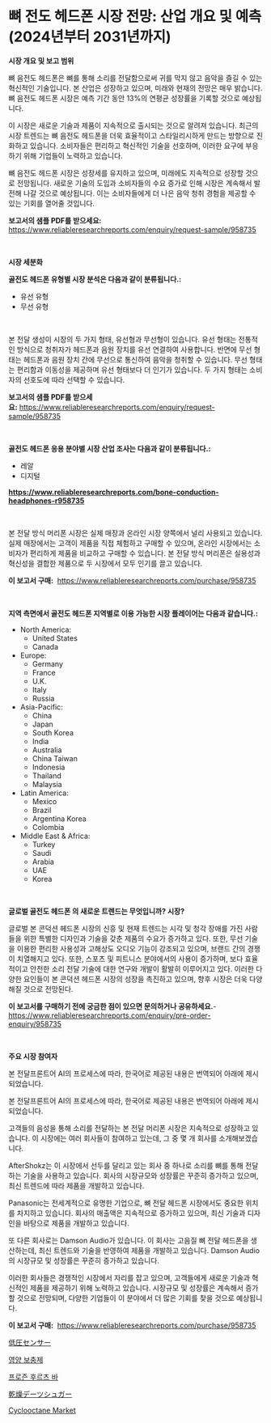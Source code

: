 <p><h1>뼈 전도 헤드폰 시장 전망: 산업 개요 및 예측 (2024년부터 2031년까지)</h1></p><p><strong>시장 개요 및 보고 범위</strong></p>
<p><p>뼈 음전도 헤드폰은 뼈를 통해 소리를 전달함으로써 귀를 막지 않고 음악을 즐길 수 있는 혁신적인 기술입니다. 본 산업은 성장하고 있으며, 미래와 현재의 전망은 매우 밝습니다. 뼈 음전도 헤드폰 시장은 예측 기간 동안 13%의 연평균 성장률을 기록할 것으로 예상됩니다. </p><p>이 시장은 새로운 기술과 제품이 지속적으로 출시되는 것으로 알려져 있습니다. 최근의 시장 트렌드는 뼈 음전도 헤드폰을 더욱 효율적이고 스타일리시하게 만드는 방향으로 진화하고 있습니다. 소비자들은 편리하고 혁신적인 기술을 선호하며, 이러한 요구에 부응하기 위해 기업들이 노력하고 있습니다.</p><p>뼈 음전도 헤드폰 시장은 성장세를 유지하고 있으며, 미래에도 지속적으로 성장할 것으로 전망됩니다. 새로운 기술의 도입과 소비자들의 수요 증가로 인해 시장은 계속해서 발전해 나갈 것으로 예상됩니다. 이는 소비자들에게 더 나은 음악 청취 경험을 제공할 수 있는 기회를 열어줄 것입니다.</p></p>
<p><strong>보고서의 샘플 PDF를 받으세요:</strong> <a href="https://www.reliableresearchreports.com/enquiry/request-sample/958735">https://www.reliableresearchreports.com/enquiry/request-sample/958735</a></p>
<p>&nbsp;</p>
<p><strong>시장 세분화</strong></p>
<p><strong>골전도 헤드폰 유형별 시장 분석은 다음과 같이 분류됩니다.:</strong></p>
<p><ul><li>유선 유형</li><li>무선 유형</li></ul></p>
<p>&nbsp;</p>
<p><p>본 전달 생성이 시장의 두 가지 형태, 유선형과 무선형이 있습니다. 유선 형태는 전통적인 방식으로 청취자가 헤드폰과 음원 장치를 유선 연결하여 사용합니다. 반면에 무선 형태는 헤드폰과 음원 장치 간에 무선으로 통신하여 음악을 청취할 수 있습니다. 무선 형태는 편리함과 이동성을 제공하며 유선 형태보다 더 인기가 있습니다. 두 가지 형태는 소비자의 선호도에 따라 선택할 수 있습니다.</p></p>
<p><strong>보고서의 샘플 PDF를 받으세요:</strong>&nbsp;<a href="https://www.reliableresearchreports.com/enquiry/request-sample/958735">https://www.reliableresearchreports.com/enquiry/request-sample/958735</a></p>
<p>&nbsp;</p>
<p><strong> 골전도 헤드폰 응용 분야별 시장 산업 조사는 다음과 같이 분류됩니다.:</strong></p>
<p><ul><li>레알</li><li>디지털</li></ul></p>
<p><strong><a href="https://www.reliableresearchreports.com/bone-conduction-headphones-r958735">https://www.reliableresearchreports.com/bone-conduction-headphones-r958735</a></strong></p>
<p>&nbsp;</p>
<p><p>본 전달 방식 머리폰 시장은 실제 매장과 온라인 시장 양쪽에서 널리 사용되고 있습니다. 실제 매장에서는 고객이 제품을 직접 체험하고 구매할 수 있으며, 온라인 시장에서는 소비자가 편리하게 제품을 비교하고 구매할 수 있습니다. 본 전달 방식 머리폰은 실용성과 혁신성을 결합한 제품으로 두 시장에서 모두 인기를 끌고 있습니다.</p></p>
<p><strong>이 보고서 구매:</strong>&nbsp; <a href="https://www.reliableresearchreports.com/purchase/958735">https://www.reliableresearchreports.com/purchase/958735</a></p>
<p>&nbsp;</p>
<p><strong>지역 측면에서 골전도 헤드폰 지역별로 이용 가능한 시장 플레이어는 다음과 같습니다.:</strong></p>
<p><ul>
    <li>
        North America:
        <ul>
            <li>United States</li>
            <li>Canada</li>
        </ul>
    </li>
    <li>
        Europe:
        <ul>
            <li>Germany</li>
            <li>France</li>
            <li>U.K.</li>
            <li>Italy</li>
            <li>Russia</li>
        </ul>
    </li>
    <li>
        Asia-Pacific:
        <ul>
            <li>China</li>
            <li>Japan</li>
            <li>South Korea</li>
            <li>India</li>
            <li>Australia</li>
            <li>China Taiwan</li>
            <li>Indonesia</li>
            <li>Thailand</li>
            <li>Malaysia</li>
        </ul>
    </li>
    <li>
        Latin America:
        <ul>
            <li>Mexico</li>
            <li>Brazil</li>
            <li>Argentina Korea</li>
            <li>Colombia</li>
        </ul>
    </li>
    <li>
        Middle East & Africa:
        <ul>
            <li>Turkey</li>
            <li>Saudi</li>
            <li>Arabia</li>
            <li>UAE</li>
            <li>Korea</li>
        </ul>
    </li>
    </ul></p>
<p>&nbsp;</p>
<p><strong>글로벌 골전도 헤드폰 의 새로운 트렌드는 무엇입니까? 시장?</strong></p>
<p><p>글로벌 본 콘덕션 헤드폰 시장의 신흥 및 현재 트렌드는 시각 및 청각 장애를 가진 사람들을 위한 특별한 디자인과 기술을 갖춘 제품의 수요가 증가하고 있다. 또한, 무선 기술을 이용한 편리한 사용성과 고해상도 오디오 기능이 강조되고 있으며, 브랜드 간의 경쟁이 치열해지고 있다. 또한, 스포츠 및 피트니스 분야에서의 사용이 증가하며, 보다 효율적이고 안전한 소리 전달 기술에 대한 연구와 개발이 활발히 이루어지고 있다. 이러한 다양한 요인들이 본 콘덕션 헤드폰 시장의 성장을 촉진하고 있으며, 향후 시장은 더욱 다양해질 것으로 전망된다.</p></p>
<p><strong>이 보고서를 구매하기 전에 궁금한 점이 있으면 문의하거나 공유하세요.</strong>- <a href="https://www.reliableresearchreports.com/enquiry/pre-order-enquiry/958735">https://www.reliableresearchreports.com/enquiry/pre-order-enquiry/958735</a></p>
<p>&nbsp;</p>
<p><strong>주요 시장 참여자</strong></p>
<p><p>본 전달프론트어 AI의 프로세스에 따라, 한국어로 제공된 내용은 번역되어 아래에 제시되었습니다. </p><p>본 전달프론트어 AI의 프로세스에 따라, 한국어로 제공된 내용은 번역되어 아래에 제시되었습니다. </p><p>고객들의 음성을 통해 소리를 전달하는 본 전달 머리폰 시장은 지속적으로 성장하고 있습니다. 이 시장에는 여러 회사들이 참여하고 있는데, 그 중 몇 개 회사를 소개해보겠습니다.</p><p>AfterShokz는 이 시장에서 선두를 달리고 있는 회사 중 하나로 소리를 뼈를 통해 전달하는 기술을 사용하고 있습니다. 회사의 시장규모와 성장률은 꾸준히 증가하고 있으며, 최신 트렌드에 따라 제품을 개발하고 있습니다.</p><p>Panasonic는 전세계적으로 유명한 기업으로, 뼈 전달 헤드폰 시장에서도 중요한 위치를 차지하고 있습니다. 회사의 매출액은 지속적으로 증가하고 있으며, 최신 기술과 디자인을 바탕으로 제품을 개발하고 있습니다.</p><p>또 다른 회사로는 Damson Audio가 있습니다. 이 회사는 고음질 뼈 전달 헤드폰을 생산하는데, 최신 트렌드와 기술을 반영하여 제품을 개발하고 있습니다. Damson Audio의 시장규모 및 성장률은 꾸준히 증가하고 있습니다.</p><p>이러한 회사들은 경쟁적인 시장에서 자리를 잡고 있으며, 고객들에게 새로운 기술과 혁신적인 제품을 제공하기 위해 노력하고 있습니다. 시장규모 및 성장률은 계속해서 증가할 것으로 전망되며, 다양한 기업들이 이 분야에서 더 많은 기회를 찾을 것으로 예상됩니다.</p></p>
<p><strong>이 보고서 구매:</strong>&nbsp;&nbsp;<a href="https://www.reliableresearchreports.com/purchase/958735">https://www.reliableresearchreports.com/purchase/958735</a></p>
<p><p><a href="https://github.com/ReyesKohler20231/Market-Research-Report-List-1/blob/main/711590026802.md">低圧センサー</a></p><p><a href="https://github.com/vsn7qpua81q/Market-Research-Report-List-1/blob/main/803242026472.md">영양 보충제</a></p><p><a href="https://github.com/Elenrrera7685/Market-Research-Report-List-1/blob/main/770291126474.md">프로즌 후르츠 바</a></p><p><a href="https://github.com/adcxff01450218/Market-Research-Report-List-1/blob/main/145181026726.md">乾燥デーツシュガー</a></p><p><a href="https://issuu.com/reportprime-2/docs/cyclooctane-market-size-2030.pptx">Cyclooctane Market</a></p></p>